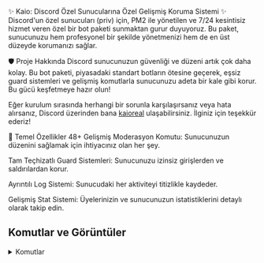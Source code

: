✨ Kaio: Discord Özel Sunucularına Özel Gelişmiş Koruma Sistemi ✨
Discord'un özel sunucuları (priv) için, PM2 ile yönetilen ve 7/24 kesintisiz hizmet veren özel bir bot paketi sunmaktan gurur duyuyoruz. Bu paket, sunucunuzu hem profesyonel bir şekilde yönetmenizi hem de en üst düzeyde korumanızı sağlar.

🛡️ Proje Hakkında
Discord sunucunuzun güvenliği ve düzeni artık çok daha kolay. Bu bot paketi, piyasadaki standart botların ötesine geçerek, eşsiz guard sistemleri ve gelişmiş komutlarla sunucunuzu adeta bir kale gibi korur. Bu gücü keşfetmeye hazır olun!

Eğer kurulum sırasında herhangi bir sorunla karşılaşırsanız veya hata alırsanız, Discord üzerinden bana [kaioreal](https://discord.com/users/292111586276016138) ulaşabilirsiniz. İlginiz için teşekkür ederiz!

💎 Temel Özellikler
48+ Gelişmiş Moderasyon Komutu: Sunucunuzun düzenini sağlamak için ihtiyacınız olan her şey.

Tam Teçhizatlı Guard Sistemleri: Sunucunuzu izinsiz girişlerden ve saldırılardan korur.

Ayrıntılı Log Sistemi: Sunucudaki her aktiviteyi titizlikle kaydeder.

Gelişmiş Stat Sistemi: Üyelerinizin ve sunucunuzun istatistiklerini detaylı olarak takip edin.

## Komutlar ve Görüntüler

<details>

  <summary>Komutlar</summary>

<img width="683" height="554" alt="image" src="https://github.com/user-attachments/assets/4f590d82-9bbe-429c-833d-9bd73b249651" />

<img width="720" height="414" alt="image" src="https://github.com/user-attachments/assets/7a748db3-4878-4106-82b1-3a91edd2776b" />

<img width="606" height="777" alt="image" src="https://github.com/user-attachments/assets/c73f32fb-c420-4b5b-b5f5-5fb14b0fec1f" />

<img width="522" height="458" alt="image" src="https://github.com/user-attachments/assets/89f84fab-1812-4763-b239-c2da74c05d94" />

<img width="712" height="353" alt="image" src="https://github.com/user-attachments/assets/e25f5132-86d4-4ecb-b85d-94d5a80916a1" />

<img width="712" height="361" alt="image" src="https://github.com/user-attachments/assets/69914f2c-e860-4d99-8a59-66a2e7249fc0" />

<img width="686" height="331" alt="image" src="https://github.com/user-attachments/assets/56744a7c-10a5-4bef-8ee5-b08a15b1d4a2" />

<img width="473" height="257" alt="image" src="https://github.com/user-attachments/assets/9796d22f-24f5-4aca-9c79-bb68def788a3" />

|<img width="671" height="487" alt="image" src="https://github.com/user-attachments/assets/36a403e8-25f9-4663-bd58-9458016f7bef" />

<img width="669" height="387" alt="image" src="https://github.com/user-attachments/assets/50455584-2815-40c6-8161-83d7284d2b3a" />

<img width="685" height="384" alt="image" src="https://github.com/user-attachments/assets/420bbec7-3e2c-4298-874a-aba1b89aee79" />

<img width="510" height="451" alt="image" src="https://github.com/user-attachments/assets/a953aa47-2dbc-4619-b6b8-14497a8b81d5" />

<img width="541" height="411" alt="image" src="https://github.com/user-attachments/assets/6647cc91-b3d2-4a6c-9da3-ca558209297a" />

<img width="708" height="380" alt="image" src="https://github.com/user-attachments/assets/1a7daef6-430c-44ae-be15-7b0133d8251c" />

<img width="825" height="196" alt="image" src="https://github.com/user-attachments/assets/6c14ef66-7506-461c-8214-1726732e58b1" />



</details>
